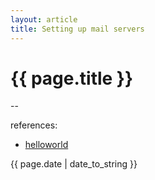 ```yaml
---
layout: article
title: Setting up mail servers
---
```

# {{ page.title }}


--

references:

* [helloworld](helloworld)

{{ page.date | date_to_string }}

<style>
red {
    color: red;
}
green {
    color: green;
}
orange {
    color: orange;
}
</style>